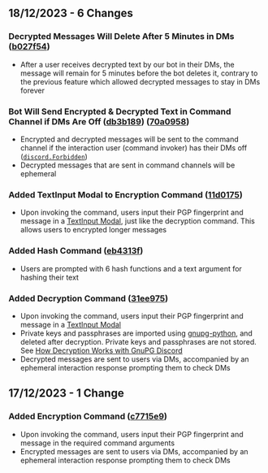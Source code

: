 ## 18/12/2023 - 6 Changes
### Decrypted Messages Will Delete After 5 Minutes in DMs ([b027f54](https://github.com/ibnaleem/gnupg-discord/commit/b027f546ff895a649b1eded7b1a01be39e0c405f))
* After a user receives decrypted text by our bot in their DMs, the message will remain for 5 minutes before the bot deletes it, contrary to the previous feature which allowed decrypted messages to stay in DMs forever

### Bot Will Send Encrypted & Decrypted Text in Command Channel if DMs Are Off ([db3b189](https://github.com/ibnaleem/gnupg-discord/commit/db3b1891cec7b95534192f7a31fbdad651ea218d)) ([70a0958](https://github.com/ibnaleem/gnupg-discord/commit/70a09585d1153f47badf01e95836dbbfcb0baf7d))
* Encrypted and decrypted messages will be sent to the command channel if the interaction user (command invoker) has their DMs off ([`discord.Forbidden`](https://discordpy.readthedocs.io/en/latest/api.html?highlight=forbidden#discord.Forbidden))
* Decrypted messages that are sent in command channels will be ephemeral
### Added TextInput Modal to Encryption Command ([11d0175](https://github.com/ibnaleem/gnupg-discord/commit/11d0175076f06f09600a2aef6f4d88c2b576c545))
* Upon invoking the command, users input their PGP fingerprint and message in a [TextInput Modal](https://discordpy.readthedocs.io/en/stable/interactions/api.html#textinput), just like the decryption command. This allows users to encrypted longer messages

### Added Hash Command ([eb4313f](https://github.com/ibnaleem/gnupg-discord/commit/eb4313ffc64738f4c32a318a4ea70f8edb7c420b))
* Users are prompted with 6 hash functions and a text argument for hashing their text

### Added Decryption Command ([31ee975](https://github.com/ibnaleem/gnupg-discord/commit/31ee975e30914239c32540d0a901e7a4130892fd))
* Upon invoking the command, users input their PGP fingerprint and message in a [TextInput Modal](https://discordpy.readthedocs.io/en/stable/interactions/api.html#textinput)
* Private keys and passphrases are imported using [gnupg-python](https://gnupg.readthedocs.io/en/latest/), and deleted after decryption. Private keys and passphrases are not stored. See [How Decryption Works with GnuPG Discord](https://github.com/ibnaleem/gnupg-discord/blob/main/docs/README.md#how-decryption-works-with-gnupg-discord)
* Decrypted messages are sent to users via DMs, accompanied by an ephemeral interaction response prompting them to check DMs


## 17/12/2023 - 1 Change
### Added Encryption Command ([c7715e9](https://github.com/ibnaleem/gnupg-discord/commit/c7715e9fa6cb6da035c07bd86cbdcd19239158fc))
* Upon invoking the command, users input their PGP fingerprint and message in the required command arguments
* Encrypted messages are sent to users via DMs, accompanied by an ephemeral interaction response prompting them to check DMs
